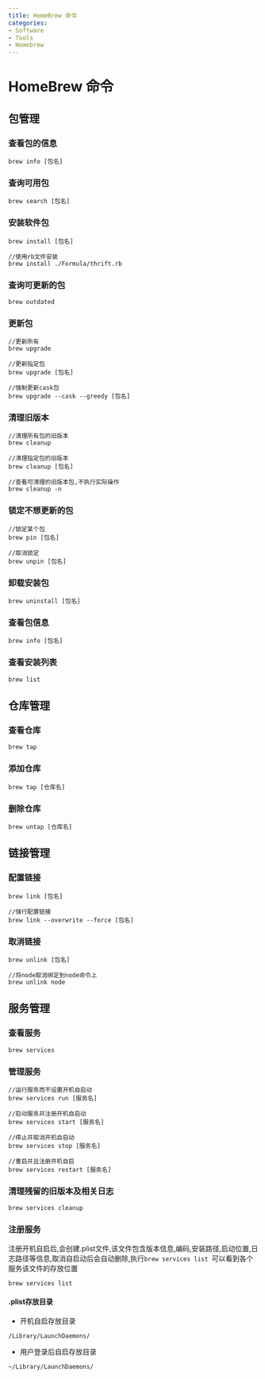 ```yaml
---
title: HomeBrew 命令
categories:
- Software
- Tools
- Homebrew
---
```

# HomeBrew 命令

## 包管理

### 查看包的信息

```
brew info [包名]
```

### 查询可用包

```shell
brew search [包名]
```

### 安装软件包

```shell
brew install [包名]

//使用rb文件安装
brew install ./Formula/thrift.rb
```

### 查询可更新的包

```shell
brew outdated
```

### 更新包

```shell
//更新所有
brew upgrade

//更新指定包
brew upgrade [包名]

//强制更新cask包
brew upgrade --cask --greedy [包名]
```

### 清理旧版本

```shell
//清理所有包的旧版本
brew cleanup

//清理指定包的旧版本
brew cleanup [包名]

//查看可清理的旧版本包,不执行实际操作
brew cleanup -n
```

### 锁定不想更新的包

```shell
//锁定某个包
brew pin [包名]

//取消锁定
brew unpin [包名]
```

### 卸载安装包

```shell
brew uninstall [包名]
```

### 查看包信息

```shell
brew info [包名]
```

### 查看安装列表

```shell
brew list
```

## 仓库管理

### 查看仓库

```shell
brew tap
```

### 添加仓库

```
brew tap [仓库名]
```

### 删除仓库

```
brew untap [仓库名]
```

## 链接管理

### 配置链接

```
brew link [包名]

//强行配置链接
brew link --overwrite --force [包名]
```

### 取消链接

```
brew unlink [包名]

//将node取消绑定到node命令上
brew unlink node
```

## 服务管理

### 查看服务

```
brew services
```

### 管理服务

```
//运行服务而不设置开机自启动
brew services run [服务名]

//启动服务并注册开机自启动
brew services start [服务名]

//停止并取消开机自启动
brew services stop [服务名]

//重启并且注册开机自启
brew services restart [服务名]
```

### 清理残留的旧版本及相关日志

```
brew services cleanup
```

### 注册服务

注册开机自启后,会创建.plist文件,该文件包含版本信息,编码,安装路径,启动位置,日志路径等信息,取消自启动后会自动删除,执行`brew services list `可以看到各个服务该文件的存放位置

```
brew services list
```

#### .plist存放目录

- 开机自启存放目录

```
/Library/LaunchDaemons/
```

- 用户登录后自启存放目录

```
~/Library/LaunchDaemons/
```

